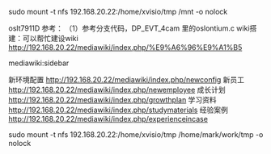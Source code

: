 
sudo mount -t nfs 192.168.20.22:/home/xvisio/tmp /mnt -o nolock

oslt7911D 参考：
（1）参考分支代码，DP_EVT_4cam 里的oslontium.c
wiki搭建：可以帮忙建设wiki
http://192.168.20.22/mediawiki/index.php/%E9%A6%96%E9%A1%B5


mediawiki:sidebar

新环境配置  http://192.168.20.22/mediawiki/index.php/newconfig
新员工 http://192.168.20.22/mediawiki/index.php/newemployee
成长计划 http://192.168.20.22/mediawiki/index.php/growthplan
学习资料 http://192.168.20.22/mediawiki/index.php/studymaterials
经验案例 http://192.168.20.22/mediawiki/index.php/experienceincase


sudo mount -t nfs 192.168.20.22:/home/xvisio/tmp /home/mark/work/tmp -o nolock

